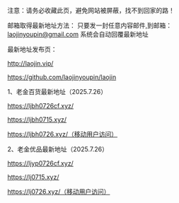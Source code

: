 注意：请务必收藏此页，避免网站被屏蔽，找不到回家的路！

邮箱取得最新地址方法：
只要发一封任意内容邮件,到邮箱：laojinyoupin@gmail.com 系统会自动回覆最新地址

最新地址发布页：

http://laojin.vip/

https://github.com/laojinyoupin/laojin

1、老金百货最新地址（2025.7.26）

https://ljbh0726cf.xyz/

https://ljbh0715.xyz/

https://ljbh0726.xyz/（移动用户访问）


2、老金优品最新地址（2025.7.26）

https://ljyp0726cf.xyz/

https://lj0715.xyz/

https://lj0726.xyz/（移动用户访问）





